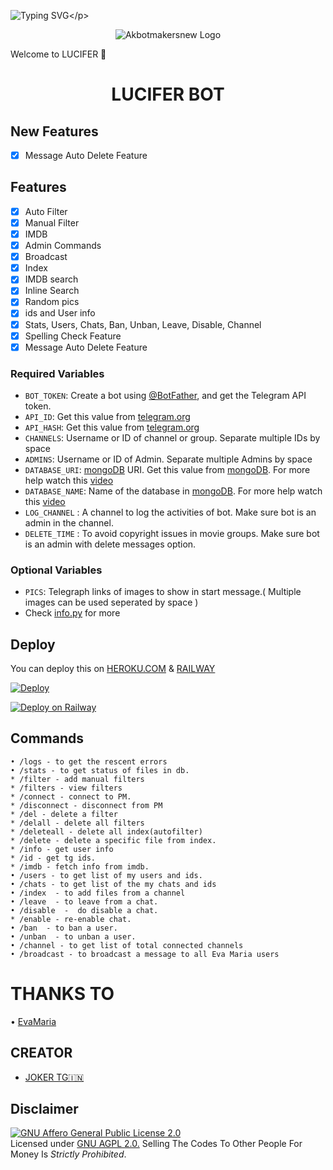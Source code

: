 ![Typing SVG](https://readme-typing-svg.herokuapp.com/?lines=welcome+To+AkBotDev's+Repo!;created+by+JOKER+TG!;A+simple+tg+FILE+SENDING+bot!)</p>
<p align="center">
  <img src="assets/logo(1).jpg" alt="Akbotmakersnew Logo">
</p>
Welcome to LUCIFER 🙏
<h1 align="center">
  <b>LUCIFER BOT</b>
</h1>

## New Features

- [x] Message Auto Delete Feature

## Features

- [x] Auto Filter
- [x] Manual Filter
- [x] IMDB
- [x] Admin Commands
- [x] Broadcast
- [x] Index
- [x] IMDB search
- [x] Inline Search
- [x] Random pics
- [x] ids and User info 
- [x] Stats, Users, Chats, Ban, Unban, Leave, Disable, Channel
- [x] Spelling Check Feature
- [x] Message Auto Delete Feature
### Required Variables
* `BOT_TOKEN`: Create a bot using [@BotFather](https://telegram.dog/BotFather), and get the Telegram API token.
* `API_ID`: Get this value from [telegram.org](https://my.telegram.org/apps)
* `API_HASH`: Get this value from [telegram.org](https://my.telegram.org/apps)
* `CHANNELS`: Username or ID of channel or group. Separate multiple IDs by space
* `ADMINS`: Username or ID of Admin. Separate multiple Admins by space
* `DATABASE_URI`: [mongoDB](https://www.mongodb.com) URI. Get this value from [mongoDB](https://www.mongodb.com). For more help watch this [video](https://youtu.be/1G1XwEOnxxo)
* `DATABASE_NAME`: Name of the database in [mongoDB](https://www.mongodb.com). For more help watch this [video](https://youtu.be/1G1XwEOnxxo)
* `LOG_CHANNEL` : A channel to log the activities of bot. Make sure bot is an admin in the channel.
* `DELETE_TIME` : To avoid copyright issues in movie groups. Make sure bot is an admin with delete messages option.
### Optional Variables
* `PICS`: Telegraph links of images to show in start message.( Multiple images can be used seperated by space )
* Check [info.py](https://github.com/Akbotmakersnew/LUCIFER/blob/master/info.py) for more


## Deploy
You can deploy this on [HEROKU.COM](https://heroku.com) & [RAILWAY](https://railway.app)

[![Deploy](https://www.herokucdn.com/deploy/button.svg)](https://heroku.com/deploy?template=https://github.com/Akbotmakersnew/LUCIFER)

[![Deploy on Railway](https://railway.app/button.svg)](https://railway.app/new/template/TKLYA7)

## Commands
```
• /logs - to get the rescent errors
• /stats - to get status of files in db.
* /filter - add manual filters
* /filters - view filters
* /connect - connect to PM.
* /disconnect - disconnect from PM
* /del - delete a filter
* /delall - delete all filters
* /deleteall - delete all index(autofilter)
* /delete - delete a specific file from index.
* /info - get user info
* /id - get tg ids.
* /imdb - fetch info from imdb.
• /users - to get list of my users and ids.
• /chats - to get list of the my chats and ids 
• /index  - to add files from a channel
• /leave  - to leave from a chat.
• /disable  -  do disable a chat.
* /enable - re-enable chat.
• /ban  - to ban a user.
• /unban  - to unban a user.
• /channel - to get list of total connected channels
• /broadcast - to broadcast a message to all Eva Maria users
```
# THANKS TO

• [EvaMaria](https://github.com/EvamariaTG/EvaMaria)

## CREATOR
 
* [JOKER TG🇮🇳](https://t.me/IAM_A_JOKER)

## Disclaimer
[![GNU Affero General Public License 2.0](https://www.gnu.org/graphics/agplv3-155x51.png)](https://www.gnu.org/licenses/agpl-3.0.en.html#header)    
Licensed under [GNU AGPL 2.0.](https://github.com/EvamariaTG/evamaria/blob/master/LICENSE)
Selling The Codes To Other People For Money Is *Strictly Prohibited*.
